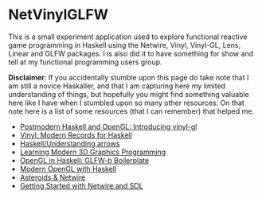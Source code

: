 NetVinylGLFW
====================
This is a small experiment application used to explore functional reactive game programming in Haskell using the Netwire, Vinyl, Vinyl-GL, Lens, Linear and GLFW packages. I is also did it to have something for show and tell at my functional programming users group.

**Disclaimer**: If you accidentally stumble upon this page do take note that I am still a novice Haskaller, and that I am capturing here my limited understanding of things, but hopefully you might find something valuable here like I have when I stumbled upon so many other resources. On that note here is a list of some resources (that I can remember) that helped me.
* [Postmodern Haskell and OpenGL: Introducing vinyl-gl](http://www.arcadianvisions.com/blog/?p=388)
* [Vinyl: Modern Records for Haskell](http://www.jonmsterling.com/posts/2013-04-06-vinyl-modern-records-for-haskell.html)
* [Haskell/Understanding arrows](http://en.wikibooks.org/wiki/Haskell/Understanding_arrows)
* [Learning Modern 3D Graphics Programming](http://www.arcsynthesis.org/gltut/)
* [OpenGL in Haskell: GLFW-b Boilerplate](http://www.tapdancinggoats.com/opengl-in-haskell-glfw-b-boilerplate.htm)
* [Modern OpenGL with Haskell](http://www.arcadianvisions.com/blog/?p=224)
* [Asteroids & Netwire](http://ocharles.org.uk/blog/posts/2013-08-18-asteroids-in-netwire.html)
* [Getting Started with Netwire and SDL](http://ocharles.org.uk/blog/posts/2013-08-01-getting-started-with-netwire-and-sdl.html)
